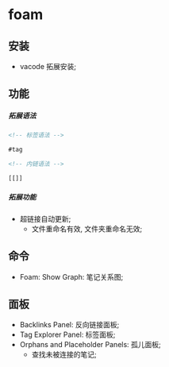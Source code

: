# foam

## 安装

- vacode 拓展安装;

## 功能

##### 拓展语法

```markdown
<!-- 标签语法 -->

#tag

<!-- 内链语法 -->

[[]]
```

##### 拓展功能

- 超链接自动更新;
  - 文件重命名有效, 文件夹重命名无效;

## 命令

- Foam: Show Graph: 笔记关系图;

## 面板

- Backlinks Panel: 反向链接面板;
- Tag Explorer Panel: 标签面板;
- Orphans and Placeholder Panels: 孤儿面板;
  - 查找未被连接的笔记;
